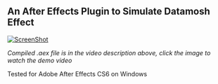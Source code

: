 ## An After Effects Plugin to Simulate Datamosh Effect

[![ScreenShot](https://img.youtube.com/vi/459B8gOT7xA/hqdefault.jpg)](https://youtu.be/459B8gOT7xA)

*Compiled .aex file is in the video description above, click the image to watch the demo video*

Tested for Adobe After Effects CS6 on Windows

